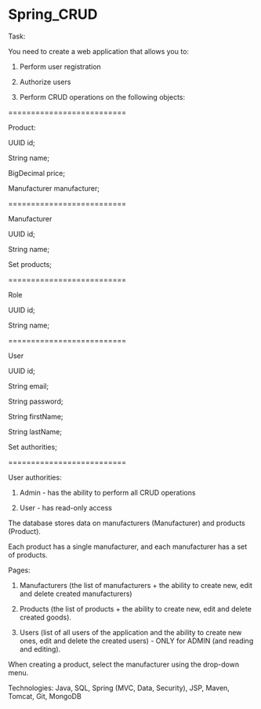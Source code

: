 # Spring_CRUD
Task:

You need to create a web application that allows you to:

1. Perform user registration

2. Authorize users

3. Perform CRUD operations on the following objects:

==========================

Product:

UUID id;

String name;

BigDecimal price;

Manufacturer manufacturer;

==========================

Manufacturer

UUID id;

String name;

Set<Product> products;

==========================

Role

UUID id;

String name;

==========================

User

UUID id;

String email;

String password;

String firstName;

String lastName;

Set<Authority> authorities;

==========================

User authorities:

1. Admin - has the ability to perform all CRUD operations

2. User - has read-only access

The database stores data on manufacturers (Manufacturer) and products (Product).

Each product has a single manufacturer, and each manufacturer has a set of products.

Pages:
1. Manufacturers (the list of manufacturers + the ability to create new, edit and delete created manufacturers)

2. Products (the list of products + the ability to create new, edit and delete created goods).

3. Users (list of all users of the application and the ability to create new ones, edit and delete the created users) - ONLY for ADMIN (and reading and editing).


When creating a product, select the manufacturer using the drop-down menu.


Technologies:
Java, SQL, Spring (MVC, Data, Security), JSP, Maven, Tomcat, Git, MongoDB
